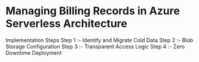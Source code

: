# Managing Billing Records in Azure Serverless Architecture
Implementation Steps
Step 1 :- Identify and Migrate Cold Data
Step 2 :- Blob Storage Configuration
Step 3 :- Transparent Access Logic
Step 4 :- Zero Downtime Deployment
